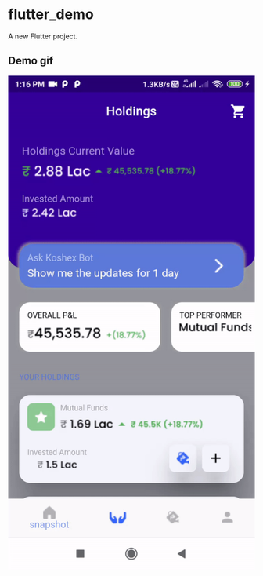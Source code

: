 # flutter_demo

A new Flutter project.

## Demo gif
![](https://github.com/divyanshuverma72/flutter_complex_UI/blob/master/demo_gif.gif)

